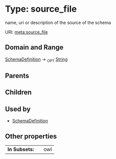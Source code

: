 
# Type: source_file


name, uri or description of the source of the schema

URI: [meta:source_file](https://w3id.org/biolink/biolinkml/meta/source_file)


## Domain and Range

[SchemaDefinition](SchemaDefinition.md) ->  <sub>OPT</sub> [String](types/String.md)

## Parents


## Children


## Used by

 * [SchemaDefinition](SchemaDefinition.md)

## Other properties

|  |  |  |
| --- | --- | --- |
| **In Subsets:** | | owl |


